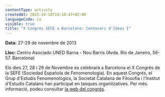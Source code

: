 ```yaml
---
contentType: activity
createdAt: 2015-10-10T19:10:47+02:00
languageCode: ca
visible: true
title: "X Congrés SEFE a Barcelona: Centenari d'Idees I"
---
```


**Data:** 27-29 de novembre de 2013

**Lloc:** Centro Asociado UNED Barna - Nou Barris (Avda. Río de Janeiro, 56-57. Barcelona)

Els dies 27, 28 i 29 de Novembre es celebrarà a Barcelona el X Congrés de la SEFE (Sociedad Española de Fenomenología). En aquest Congrés, el Grup d'Estudis Fenomenològics, la Societat Catalana de Filosofia i l'Institut d'Estudis Catalans han participat en tasques organitzatives. Per més informació, podeu consultar [la web del congrés](http://huespedes.cica.es/sefe/xcongreso/?hl=es).